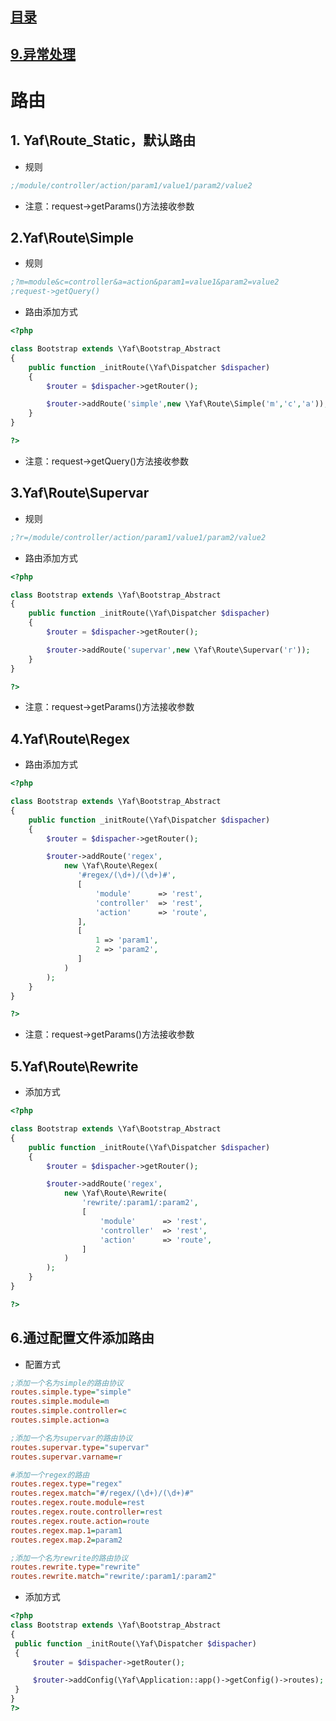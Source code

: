 ## [目录](https://github.com/jhq0113/yafr/blob/master/docs/index.md)

## [9.异常处理](https://github.com/jhq0113/yafr/blob/master/docs/yaf/9.异常处理.md)

# 路由

## 1. Yaf\Route_Static，默认路由
* 规则

```ini
;/module/controller/action/param1/value1/param2/value2
```

* 注意：request->getParams()方法接收参数

## 2.Yaf\Route\Simple 

* 规则
```ini
;?m=module&c=controller&a=action&param1=value1&param2=value2
;request->getQuery()

```

* 路由添加方式

```php
<?php

class Bootstrap extends \Yaf\Bootstrap_Abstract
{
    public function _initRoute(\Yaf\Dispatcher $dispacher)
    {
        $router = $dispacher->getRouter();

        $router->addRoute('simple',new \Yaf\Route\Simple('m','c','a'));
    }
}

?>
```

* 注意：request->getQuery()方法接收参数

## 3.Yaf\Route\Supervar

* 规则
```ini
;?r=/module/controller/action/param1/value1/param2/value2
```

* 路由添加方式
```php
<?php

class Bootstrap extends \Yaf\Bootstrap_Abstract
{
    public function _initRoute(\Yaf\Dispatcher $dispacher)
    {
        $router = $dispacher->getRouter();

        $router->addRoute('supervar',new \Yaf\Route\Supervar('r'));
    }
}

?>
```

* 注意：request->getParams()方法接收参数

## 4.Yaf\Route\Regex

* 路由添加方式
```php
<?php

class Bootstrap extends \Yaf\Bootstrap_Abstract
{
    public function _initRoute(\Yaf\Dispatcher $dispacher)
    {
        $router = $dispacher->getRouter();

        $router->addRoute('regex',
            new \Yaf\Route\Regex(
               '#regex/(\d+)/(\d+)#',
               [
                   'module'      => 'rest',
                   'controller'  => 'rest',
                   'action'      => 'route',
               ],
               [
                   1 => 'param1',
                   2 => 'param2',
               ]
            )
        );
    }
}

?>
```


* 注意：request->getParams()方法接收参数

## 5.Yaf\Route\Rewrite

* 添加方式
```php
<?php

class Bootstrap extends \Yaf\Bootstrap_Abstract
{
    public function _initRoute(\Yaf\Dispatcher $dispacher)
    {
        $router = $dispacher->getRouter();

        $router->addRoute('regex',
            new \Yaf\Route\Rewrite(
                'rewrite/:param1/:param2',
                [
                    'module'      => 'rest',
                    'controller'  => 'rest',
                    'action'      => 'route',
                ]
            )
        );
    }
}

?>
```

## 6.通过配置文件添加路由

* 配置方式
```ini
;添加一个名为simple的路由协议
routes.simple.type="simple"
routes.simple.module=m
routes.simple.controller=c
routes.simple.action=a

;添加一个名为supervar的路由协议
routes.supervar.type="supervar"
routes.supervar.varname=r

#添加一个regex的路由
routes.regex.type="regex"
routes.regex.match="#/regex/(\d+)/(\d+)#"
routes.regex.route.module=rest
routes.regex.route.controller=rest
routes.regex.route.action=route
routes.regex.map.1=param1
routes.regex.map.2=param2

;添加一个名为rewrite的路由协议
routes.rewrite.type="rewrite"
routes.rewrite.match="rewrite/:param1/:param2"
```

* 添加方式
```php
<?php
class Bootstrap extends \Yaf\Bootstrap_Abstract
{
 public function _initRoute(\Yaf\Dispatcher $dispacher)
 {
     $router = $dispacher->getRouter();

     $router->addConfig(\Yaf\Application::app()->getConfig()->routes);
 }
}
?>
```




